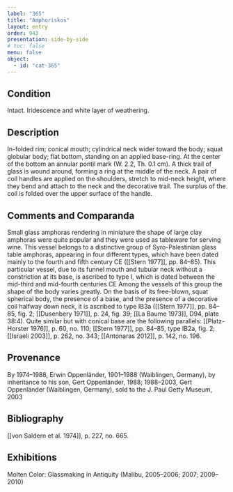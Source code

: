 ```yaml
---
label: "365"
title: "Amphoriskos"
layout: entry
order: 943
presentation: side-by-side
# toc: false
menu: false
object:
  - id: "cat-365"
---
```


## Condition

Intact. Iridescence and white layer of weathering.

## Description

In-folded rim; conical mouth; cylindrical neck wider toward the body; squat globular body; flat bottom, standing on an applied base-ring. At the center of the bottom an annular pontil mark (W. 2.2, Th. 0.1 cm). A thick trail of glass is wound around, forming a ring at the middle of the neck. A pair of coil handles are applied on the shoulders, stretch to mid-neck height, where they bend and attach to the neck and the decorative trail. The surplus of the coil is folded over the upper surface of the handle.

## Comments and Comparanda

Small glass amphoras rendering in miniature the shape of large clay amphoras were quite popular and they were used as tableware for serving wine. This vessel belongs to a distinctive group of Syro-Palestinian glass table amphoras, appearing in four different types, which have been dated mainly to the fourth and fifth century CE ([[Stern 1977]], pp. 84–85). This particular vessel, due to its funnel mouth and tubular neck without a constriction at its base, is ascribed to type I, which is dated between the mid-third and mid-fourth centuries CE Among the vessels of this group the shape of the body varies greatly. On the basis of its free-blown, squat spherical body, the presence of a base, and the presence of a decorative coil halfway down neck, it is ascribed to type IB3a ([[Stern 1977]], pp. 84–85, fig. 2; [[Dusenbery 1971]], p. 24, fig. 39; [[La Baume 1973]], D94, plate 38:4). Quite similar but with conical base are the following parallels: [[Platz-Horster 1976]], p. 60, no. 110; [[Stern 1977]], pp. 84–85, type IB2a, fig. 2; [[Israeli 2003]], p. 262, no. 343; [[Antonaras 2012]], p. 142, no. 196.

## Provenance

By 1974–1988, Erwin Oppenländer, 1901–1988 (Waiblingen, Germany), by inheritance to his son, Gert Oppenländer, 1988; 1988–2003, Gert Oppenländer (Waiblingen, Germany), sold to the J. Paul Getty Museum, 2003

## Bibliography

[[von Saldern et al. 1974]], p. 227, no. 665.

## Exhibitions

Molten Color: Glassmaking in Antiquity (Malibu, 2005–2006; 2007; 2009–2010)